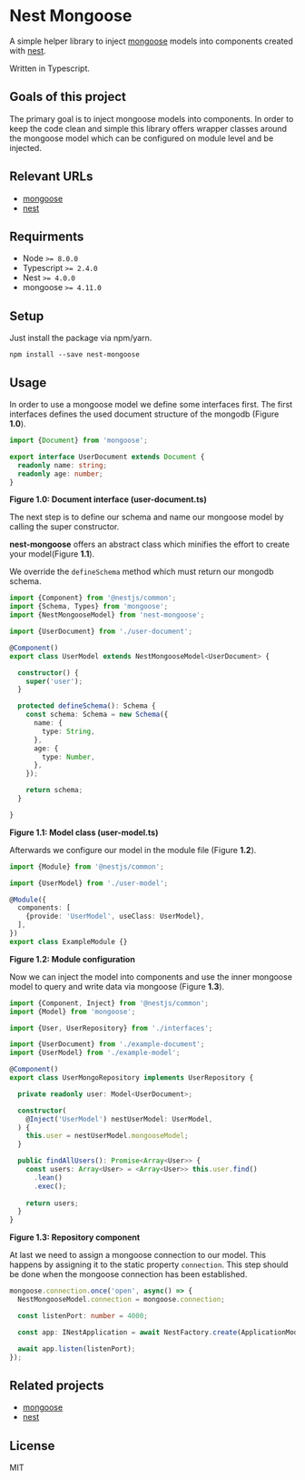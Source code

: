 # Nest Mongoose

A simple helper library to inject [mongoose](http://mongoosejs.com/) models
into components created with [nest](https://github.com/nestjs/nest).

Written in Typescript.

## Goals of this project

The primary goal is to inject mongoose models into components. In order to keep
the code clean and simple this library offers wrapper classes around the mongoose model which
can be configured on module level and be injected.

## Relevant URLs

- [mongoose](http://mongoosejs.com/)
- [nest](https://github.com/nestjs/nest)

## Requirments

- Node `>= 8.0.0`
- Typescript `>= 2.4.0`
- Nest `>= 4.0.0`
- mongoose `>= 4.11.0`

## Setup

Just install the package via npm/yarn.

`npm install --save nest-mongoose`

## Usage

In order to use a mongoose model we define some interfaces first.
The first interfaces defines the used document structure of the mongodb (Figure **1.0**).

```typescript
import {Document} from 'mongoose';

export interface UserDocument extends Document {
  readonly name: string;
  readonly age: number;
}
```
**Figure 1.0: Document interface (user-document.ts)**

The next step is to define our schema and name our mongoose model by calling the super constructor.

**nest-mongoose** offers an abstract class which minifies the effort to create your model(Figure **1.1**).

We override the `defineSchema` method which must return our mongodb schema.

```typescript
import {Component} from '@nestjs/common';
import {Schema, Types} from 'mongoose';
import {NestMongooseModel} from 'nest-mongoose';

import {UserDocument} from './user-document';

@Component()
export class UserModel extends NestMongooseModel<UserDocument> {

  constructor() {
    super('user');
  }

  protected defineSchema(): Schema {
    const schema: Schema = new Schema({
      name: {
        type: String,
      },
      age: {
        type: Number,
      },
    });

    return schema;
  }

}
```
**Figure 1.1: Model class (user-model.ts)**

Afterwards we configure our model in the module file (Figure **1.2**).

```typescript
import {Module} from '@nestjs/common';

import {UserModel} from './user-model';

@Module({
  components: [
    {provide: 'UserModel', useClass: UserModel},
  ],
})
export class ExampleModule {}
```
**Figure 1.2: Module configuration**

Now we can inject the model into components and use the inner mongoose model to query and write data via mongoose (Figure **1.3**).

```typescript
import {Component, Inject} from '@nestjs/common';
import {Model} from 'mongoose';

import {User, UserRepository} from './interfaces';

import {UserDocument} from './example-document';
import {UserModel} from './example-model';

@Component()
export class UserMongoRepository implements UserRepository {

  private readonly user: Model<UserDocument>;

  constructor(
    @Inject('UserModel') nestUserModel: UserModel,
  ) {
    this.user = nestUserModel.mongooseModel;
  }

  public findAllUsers(): Promise<Array<User>> {
    const users: Array<User> = <Array<User>> this.user.find()
      .lean()
      .exec();
    
    return users;
  }
}
```
**Figure 1.3: Repository component**

At last we need to assign a mongoose connection to our model. This happens by assigning it to the
static property `connection`. This step should be done when the mongoose connection has been established.

```typescript
mongoose.connection.once('open', async() => {
  NestMongooseModel.connection = mongoose.connection;

  const listenPort: number = 4000;

  const app: INestApplication = await NestFactory.create(ApplicationModule);

  await app.listen(listenPort);
});
```

## Related projects

- [mongoose](http://mongoosejs.com/)
- [nest](https://github.com/nestjs/nest)

## License

MIT
